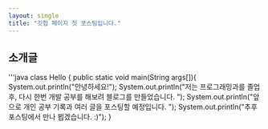 ```yaml
---
layout: single
title: "깃헙 페이지 첫 포스팅입니다."
---
```


## 소개글

'''java
class Hello {
  public static void main(String args[]){
    System.out.println("안녕하세요!");
    System.out.println("저는 프로그래밍과를 졸업후, 다시 한번 개발 공부를 해보려 블로그를 만들었습니다. ");
    System.out.println("앞으로 개인 공부 기록과 여러 글을 포스팅할 예정입니다. ");
    System.out.println("추후 포스팅에서 만나 뵙겠습니다. :)");
}
